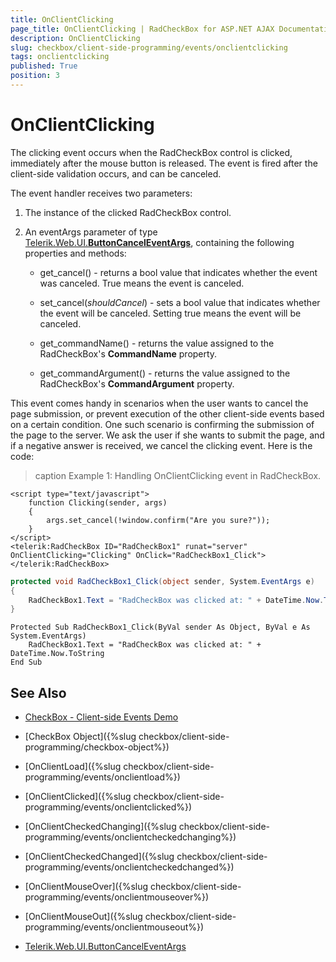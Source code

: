 ```yaml
---
title: OnClientClicking
page_title: OnClientClicking | RadCheckBox for ASP.NET AJAX Documentation
description: OnClientClicking
slug: checkbox/client-side-programming/events/onclientclicking
tags: onclientclicking
published: True
position: 3
---
```


# OnClientClicking

The clicking event occurs when the RadCheckBox control is clicked, immediately after the mouse button is released. The event is fired after the client-side validation occurs, and can be canceled.

The event handler receives two parameters:

1. The instance of the clicked RadCheckBox control.

1. An eventArgs parameter of type [Telerik.Web.UI.**ButtonCancelEventArgs**](http://docs.telerik.com/devtools/aspnet-ajax/api/client/args/Telerik.Web.UI.ButtonCancelEventArgs), containing the following properties and methods:

	* get_cancel() - returns a bool value that indicates whether the event was canceled. True means the event is canceled.

	* set_cancel(*shouldCancel*) - sets a bool value that indicates whether the event will be canceled. Setting true means the event will be canceled.

	* get_commandName() - returns the value assigned to the RadCheckBox's **CommandName** property.

	* get_commandArgument() - returns the value assigned to the RadCheckBox's **CommandArgument** property.

This event comes handy in scenarios when the user wants to cancel the page submission, or prevent execution of the other client-side events based on a certain condition. One such scenario is confirming the submission of the page to the server. We ask the user if she wants to submit the page, and if a negative answer is received, we cancel the clicking event. Here is the code:

>caption Example 1: Handling OnClientClicking event in RadCheckBox.

````ASP.NET
<script type="text/javascript">
	function Clicking(sender, args)
	{
		args.set_cancel(!window.confirm("Are you sure?"));
	}
</script>
<telerik:RadCheckBox ID="RadCheckBox1" runat="server" OnClientClicking="Clicking" OnClick="RadCheckBox1_Click">
</telerik:RadCheckBox>
````

````C#
protected void RadCheckBox1_Click(object sender, System.EventArgs e)
{
	RadCheckBox1.Text = "RadCheckBox was clicked at: " + DateTime.Now.ToString();
}
````
````VB
Protected Sub RadCheckBox1_Click(ByVal sender As Object, ByVal e As System.EventArgs)
	RadCheckBox1.Text = "RadCheckBox was clicked at: " + DateTime.Now.ToString
End Sub
````

## See Also

 * [CheckBox - Client-side Events Demo](http://demos.telerik.com/aspnet-ajax/checkbox/client-side-api/client-side-events/defaultcs.aspx)

 * [CheckBox Object]({%slug checkbox/client-side-programming/checkbox-object%})
 
 * [OnClientLoad]({%slug checkbox/client-side-programming/events/onclientload%})
 
 * [OnClientClicked]({%slug checkbox/client-side-programming/events/onclientclicked%})
 
 * [OnClientCheckedChanging]({%slug checkbox/client-side-programming/events/onclientcheckedchanging%})

 * [OnClientCheckedChanged]({%slug checkbox/client-side-programming/events/onclientcheckedchanged%})
 
 * [OnClientMouseOver]({%slug checkbox/client-side-programming/events/onclientmouseover%})
 
 * [OnClientMouseOut]({%slug checkbox/client-side-programming/events/onclientmouseout%})
 
 * [Telerik.Web.UI.ButtonCancelEventArgs](http://docs.telerik.com/devtools/aspnet-ajax/api/client/args/Telerik.Web.UI.ButtonCancelEventArgs)

